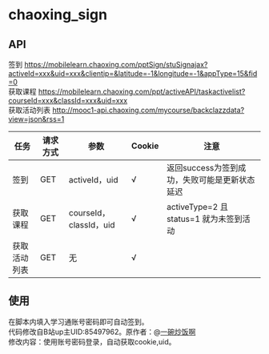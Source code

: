 # chaoxing_sign
## API   
签到 https://mobilelearn.chaoxing.com/pptSign/stuSignajax?activeId=xxx&uid=xxx&clientip=&latitude=-1&longitude=-1&appType=15&fid=0  
获取课程 https://mobilelearn.chaoxing.com/ppt/activeAPI/taskactivelist?courseId=xxx&classId=xxx&uid=xxx  
获取活动列表 http://mooc1-api.chaoxing.com/mycourse/backclazzdata?view=json&rss=1  

任务|请求方式  | 参数  | Cookie |  注意
 -----|---- | ----- | ------ |----- 
 签到|GET  | activeId，uid |  √|返回success为签到成功，失败可能是更新状态延迟|
 获取课程|GET  | courseId，classId，uid  | √|activeType=2 且 status=1 就为未签到活动 |
 获取活动列表|GET  | 无 | √ | |
 ## 使用  
 在脚本内填入学习通账号密码即可自动签到。  
 代码修改自B站up主UID:85497962。原作者：@[一碗炒饭啊](https://www.bilibili.com/video/av94208525 )  
 修改内容：使用账号密码登录，自动获取cookie,uid。
 

